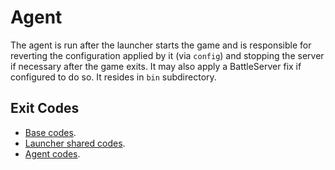 # Agent

The agent is run after the launcher starts the game and is responsible for reverting the configuration applied by it
(via `config`) and stopping the server if necessary after the game exits. It may also apply a BattleServer fix if
configured to do so. It resides in `bin` subdirectory.

## Exit Codes

* [Base codes](/common/errors.go).
* [Launcher shared codes](/launcherCommon/errors.go).
* [Agent codes](internal/errors.go).